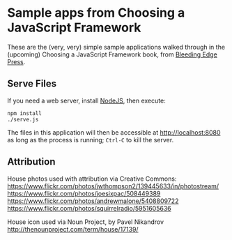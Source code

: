 # Sample apps from Choosing a JavaScript Framework

These are the (very, very) simple sample applications walked through
in the (upcoming) Choosing a JavaScript Framework book, from [Bleeding Edge Press](http://bleedingedgepress.com).

## Serve Files

If you need a web server, install [NodeJS](http://nodejs.org), then execute:

```
npm install
./serve.js
```

The files in this application will then be accessible at [http://localhost:8080]() as long as the process is running;
`Ctrl-C` to kill the server.

## Attribution

House photos used with attribution via Creative Commons:
https://www.flickr.com/photos/jwthompson2/139445633/in/photostream/
https://www.flickr.com/photos/joesixpac/508449389
https://www.flickr.com/photos/andrewmalone/5408809722
https://www.flickr.com/photos/squirrelradio/5951605636

House icon used via Noun Project, by Pavel Nikandrov
http://thenounproject.com/term/house/17139/

